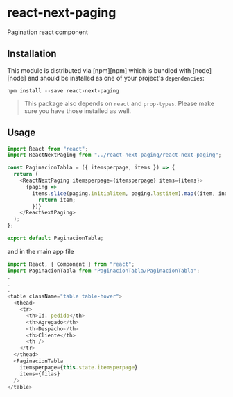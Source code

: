# react-next-paging
Pagination react component

## Installation

This module is distributed via [npm][npm] which is bundled with [node][node] and
should be installed as one of your project's `dependencies`:

```
npm install --save react-next-paging
```

> This package also depends on `react` and `prop-types`. Please make sure you
> have those installed as well.

## Usage

```javascript
import React from "react";
import ReactNextPaging from "../react-next-paging/react-next-paging";

const PaginacionTabla = ({ itemsperpage, items }) => {
  return (
    <ReactNextPaging itemsperpage={itemsperpage} items={items}>
      {paging =>
        items.slice(paging.initialitem, paging.lastitem).map((item, index) => {
          return item;
        })}
    </ReactNextPaging>
  );
};

export default PaginacionTabla;

```

and in the main app file

```javascript
import React, { Component } from "react";
import PaginacionTabla from "PaginacionTabla/PaginacionTabla";
.
.
.
<table className="table table-hover">
  <thead>
    <tr>
      <th>Id. pedido</th>
      <th>Agregado</th>
      <th>Despacho</th>
      <th>Cliente</th>
      <th />
    </tr>
  </thead>
  <PaginacionTabla
    itemsperpage={this.state.itemsperpage}
    items={filas}
  />
</table>
```
